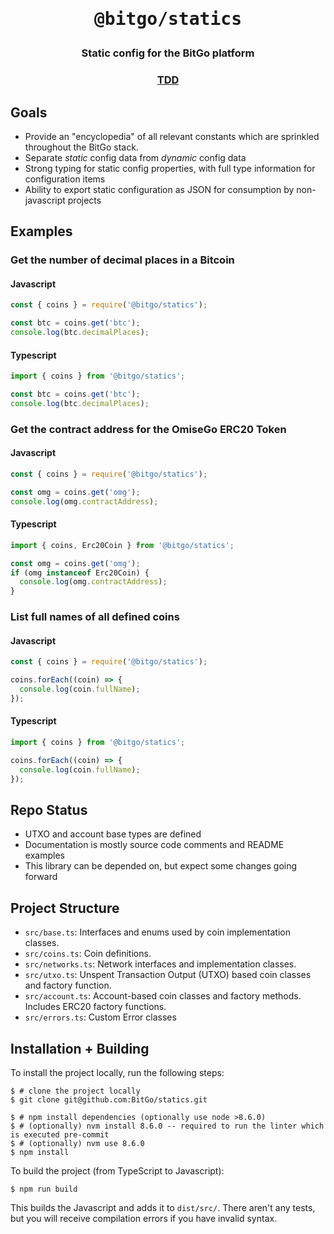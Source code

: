 <h1 align="center">
  <pre>@bitgo/statics</pre>
</h1>
<h3 align="center">
  Static config for the BitGo platform
</h3>

<h3 align="center"><a href="https://docs.google.com/document/d/1NW9D652X_HvR8g6M8gB9vUsRiSwx_s43sLAL-3YzTno/edit#">TDD</a></h3>

## Goals
* Provide an "encyclopedia" of all relevant constants which are sprinkled throughout the BitGo stack.
* Separate *static* config data from *dynamic* config data
* Strong typing for static config properties, with full type information for configuration items
* Ability to export static configuration as JSON for consumption by non-javascript projects

## Examples

### Get the number of decimal places in a Bitcoin

#### Javascript
```js
const { coins } = require('@bitgo/statics');

const btc = coins.get('btc');
console.log(btc.decimalPlaces);
```

#### Typescript
```typescript
import { coins } from '@bitgo/statics';

const btc = coins.get('btc');
console.log(btc.decimalPlaces);
```

### Get the contract address for the OmiseGo ERC20 Token

#### Javascript
```js
const { coins } = require('@bitgo/statics');

const omg = coins.get('omg');
console.log(omg.contractAddress);
```

#### Typescript
```typescript
import { coins, Erc20Coin } from '@bitgo/statics';

const omg = coins.get('omg');
if (omg instanceof Erc20Coin) {
  console.log(omg.contractAddress);
}
```

### List full names of all defined coins

#### Javascript
```js
const { coins } = require('@bitgo/statics');

coins.forEach((coin) => {
  console.log(coin.fullName);
});
```

#### Typescript
```typescript
import { coins } from '@bitgo/statics';

coins.forEach((coin) => {
  console.log(coin.fullName);
});
```

## Repo Status
* UTXO and account base types are defined
* Documentation is mostly source code comments and README examples
* This library can be depended on, but expect some changes going forward

## Project Structure
* `src/base.ts`: Interfaces and enums used by coin implementation classes.
* `src/coins.ts`: Coin definitions.
* `src/networks.ts`: Network interfaces and implementation classes.
* `src/utxo.ts`: Unspent Transaction Output (UTXO) based coin classes and factory function.
* `src/account.ts`: Account-based coin classes and factory methods. Includes ERC20 factory functions.
* `src/errors.ts`: Custom Error classes

## Installation + Building
To install the project locally, run the following steps:

```
$ # clone the project locally
$ git clone git@github.com:BitGo/statics.git

$ # npm install dependencies (optionally use node >8.6.0)
$ # (optionally) nvm install 8.6.0 -- required to run the linter which is executed pre-commit
$ # (optionally) nvm use 8.6.0
$ npm install
```

To build the project (from TypeScript to Javascript):

```
$ npm run build
```

This builds the Javascript and adds it to `dist/src/`. There aren't any tests, but you will receive compilation errors if you have invalid syntax.
